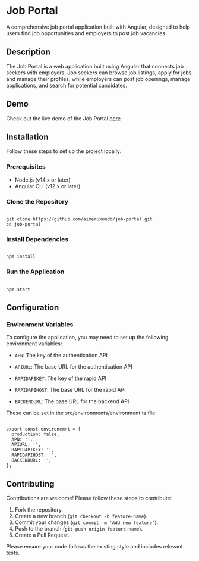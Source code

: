
# Job Portal

A comprehensive job portal application built with Angular, designed to help users find job opportunities and employers to post job vacancies.

## Description

The Job Portal is a web application built using Angular that connects job seekers with employers. Job seekers can browse job listings, apply for jobs, and manage their profiles, while employers can post job openings, manage applications, and search for potential candidates.

## Demo
Check out the live demo of the Job Portal [here](https://job-portal-eta-three.vercel.app/jobseekers/login)

## Installation
Follow these steps to set up the project locally:

### Prerequisites
- Node.js (v14.x or later)
- Angular CLI (v12.x or later)

### Clone the Repository
```

git clone https://github.com/aimerukundo/job-portal.git
cd job-portal

```

### Install Dependencies

```

npm install

```

### Run the Application

```

npm start

```

## Configuration

### Environment Variables

To configure the application, you may need to set up the following environment variables:
- `APN`: The key of the authentication API

- `APIURL`: The base URL for the authentication API

- `RAPIDAPIKEY`: The key of the rapid API

- `RAPIDAPIHOST`: The base URL for the rapid API

- `BACKENDURL`: The base URL for the backend API

These can be set in the src/environments/environment.ts file:

```

export const environemnt = {
  production: false,
  APN: '',
  APIURL: '',
  RAPIDAPIKEY: '',
  RAPIDAPIHOST: '',
  BACKENDURL: '',
};

```

## Contributing

Contributions are welcome! Please follow these steps to contribute:

1. Fork the repository.
2. Create a new branch (`git checkout -b feature-name`).
3. Commit your changes (`git commit -m 'Add new feature'`).
4. Push to the branch (`git push origin feature-name`).
5. Create a Pull Request.

Please ensure your code follows the existing style and includes relevant tests.



